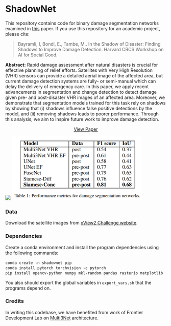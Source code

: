 # ShadowNet

This repository contains code for binary damage segmentation networks examined in [this](https://aiforgood2020.github.io/papers/AI4SG_paper_76.pdf) paper. If you use this repository for an academic project, please cite:

> Bayramli, I, Bondi, E., Tambe, M.. In the Shadow of Disaster: Finding Shadows to Improve Damage Detection. Harvard CRCS Workshop on AI for Social Good.

**Abstract:** Rapid damage assessment after natural disasters is crucial for effective planning of relief efforts. Satellites with Very High Resolution (VHR) sensors can provide a detailed aerial image of the affected area, but current damage detection systems are fully- or semi-manual which can delay the delivery of emergency care. In this paper, we apply recent advancements in segmentation and change detection to detect damage given pre- and post-disaster VHR images of an affected area. Moreover, we demonstrate that segmentation models trained for this task rely on shadows by showing that (i) shadows influence false positive detections by the model, and (ii) removing shadows leads to poorer performance. Through this analysis, we aim to inspire future work to improve damage detection.

<p align="center">
  <a href="https://aiforgood2020.github.io/papers/AI4SG_paper_76.pdf">View Paper</a>
</p>

<img src="img/shadows_replacement.PNG.PNG">

<img src="img/table_shadows.PNG">

### Data

Download the satellite images from [xView2 Challenge website](https://xview2.org/dataset).

### Dependencies
Create a conda environment and install the program dependencies using the following commands:
```
conda create -n shadownet pip
conda install pytorch torchvision -c pytorch
pip install opencv-python numpy mkl-random pandas rasterio matplotlib
```

You also should export the global variables in `export_vars.sh` that the programs depend on.

### Credits
In writing this codebase, we have benefited from work of Frontier Development Lab on [Multi3Net](https://github.com/FrontierDevelopmentLab/multi3net) architecture.
